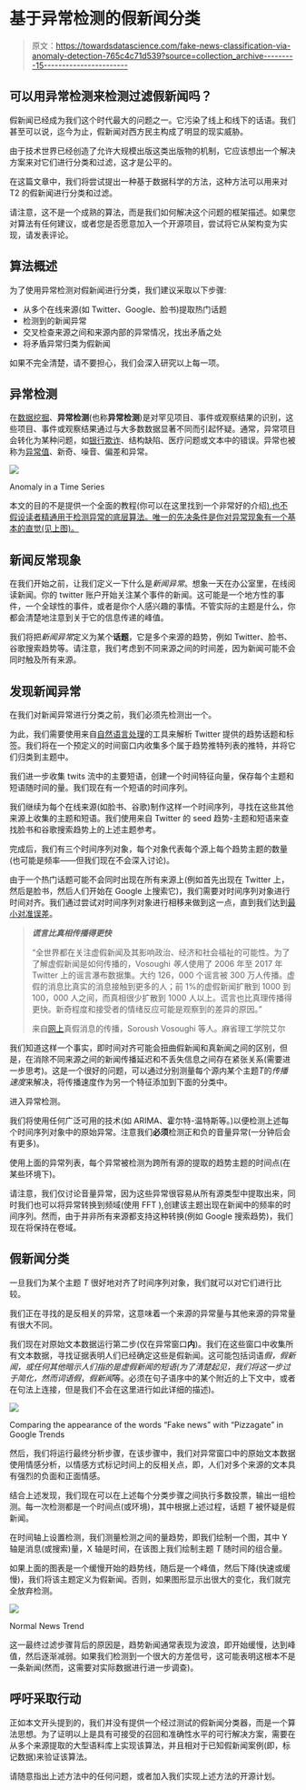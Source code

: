 # 基于异常检测的假新闻分类

> 原文：<https://towardsdatascience.com/fake-news-classification-via-anomaly-detection-765c4c71d539?source=collection_archive---------15----------------------->

## 可以用异常检测来检测过滤假新闻吗？

假新闻已经成为我们这个时代最大的问题之一。它污染了线上和线下的话语。我们甚至可以说，迄今为止，假新闻对西方民主构成了明显的现实威胁。

由于技术世界已经创造了允许大规模出版这类出版物的机制，它应该想出一个解决方案来对它们进行分类和过滤，这才是公平的。

在这篇文章中，我们将尝试提出一种基于数据科学的方法，这种方法可以用来对 T2 的假新闻进行分类和过滤。

请注意，这不是一个成熟的算法，而是我们如何解决这个问题的框架描述。如果您对算法有任何建议，或者您是否愿意加入一个开源项目，尝试将它从架构变为实现，请发表评论。

## 算法概述

为了使用异常检测对假新闻进行分类，我们建议采取以下步骤:

*   从多个在线来源(如 Twitter、Google、脸书)提取热门话题
*   检测到的新闻异常
*   交叉检查来源之间和来源内部的异常情况，找出矛盾之处
*   将矛盾异常归类为假新闻

如果不完全清楚，请不要担心，我们会深入研究以上每一项。

## 异常检测

在[数据挖掘](https://en.wikipedia.org/wiki/Data_mining)、**异常检测**(也称**异常检测**)是对罕见项目、事件或观察结果的识别，这些项目、事件或观察结果通过与大多数数据显著不同而引起怀疑。通常，异常项目会转化为某种问题，如[银行欺诈](https://en.wikipedia.org/wiki/Bank_fraud)、结构缺陷、医疗问题或文本中的错误。异常也被称为[异常值](https://en.wikipedia.org/wiki/Outlier)、新奇、噪音、偏差和异常。

![](img/3abd882154051facf8f775ecf2e0884c.png)

Anomaly in a Time Series

本文的目的不是提供一个全面的教程(你可以在这里找到一个非常好的介绍[),也不假设读者精通用于检测异常的底层算法。唯一的先决条件是你对异常现象有一个基本的直觉(见上图)。](https://www.datascience.com/blog/python-anomaly-detection)

## 新闻反常现象

在我们开始之前，让我们定义一下什么是*新闻异常*。想象一天在办公室里，在线阅读新闻。你的 twitter 账户开始关注某个事件的新闻。这可能是一个地方性的事件，一个全球性的事件，或者是你个人感兴趣的事情。不管实际的主题是什么，你都会清楚地注意到关于它的信息传递的峰值。

我们将把*新闻异常*定义为某个**话题**，它是多个来源的趋势，例如 Twitter、脸书、谷歌搜索趋势等。请注意，我们考虑到不同来源之间的时间差，因为新闻可能不会同时触及所有来源。

## 发现新闻异常

在我们对新闻异常进行分类之前，我们必须先检测出一个。

为此，我们需要使用来自[自然语言处理](https://en.wikipedia.org/wiki/Natural_language_processing)的工具来解析 Twitter 提供的趋势话题和标签。我们将在一个预定义的时间窗口内收集多个属于趋势推特列表的推特，并将它们归类到主题中。

我们进一步收集 twits 流中的主要短语，创建一个时间特征向量，保存每个主题和短语随时间的量。我们现在有一个短语的时间序列。

我们继续为每个在线来源(如脸书、谷歌)制作这样一个时间序列，寻找在这些其他来源上收集的主题和短语。我们使用来自 Twitter 的 seed 趋势-主题和短语来查找脸书和谷歌搜索趋势上的上述主题参考。

完成后，我们有三个时间序列对象，每个对象代表每个源上每个趋势主题的数量(也可能是频率——但我们现在不会深入讨论)。

由于一个热门话题可能不会同时出现在所有来源上(例如首先出现在 Twitter 上，然后是脸书，然后人们开始在 Google 上搜索它)，我们需要对时间序列对象进行时间对齐。我们通过尝试对时间序列对象进行相移来做到这一点，直到我们达到[最小对准误差](https://www.sciencedirect.com/science/article/pii/S0031320318301286)。

> ***谎言比真相传播得更快***
> 
> “全世界都在关注虚假新闻及其影响政治、经济和社会福祉的可能性。为了了解虚假新闻是如何传播的，Vosoughi *等人*使用了 2006 年至 2017 年 Twitter 上的谣言瀑布数据集。大约 126，000 个谣言被 300 万人传播。虚假的消息比真实的消息接触到更多的人；前 1%的虚假新闻扩散到 1000 到 100，000 人之间，而真相很少扩散到 1000 人以上。谎言也比真理传播得更快。新奇程度和接受者的情绪反应可能是观察到的差异的原因。”
> 
> 来自[网上](https://science.sciencemag.org/content/359/6380/1146)真假消息的传播，Soroush Vosoughi 等人。麻省理工学院艾尔

我们知道这样一个事实，即时间对齐可能会扭曲假新闻和真新闻之间的区别，但是，在消除不同来源之间的新闻传播延迟和不丢失信息之间存在紧张关系(需要进一步思考)。这是一个很好的问题，可以通过分别测量每个源内某个主题*T*的*传播速度*来解决，将传播速度作为另一个特征添加到下面的分类中。

进入异常检测。

我们将使用任何广泛可用的技术(如 ARIMA、霍尔特-温特斯等。)以便检测上述每个时间序列对象中的原始异常。注意我们**必须**检测正和负的音量异常(一分钟后会有更多)。

使用上面的异常列表，每个异常被检测为跨所有源的提取的趋势主题的时间点(在某些环境下)。

请注意，我们仅讨论音量异常，因为这些异常很容易从所有源类型中提取出来，同时我们也可以将异常转换到频域(使用 FFT ),创建该主题出现在新闻中的频率的时间序列。然而，由于并非所有来源都支持这种转换(例如 Google 搜索趋势)，我们现在将保持在卷域。

## 假新闻分类

一旦我们为某个主题 *T* 很好地对齐了时间序列对象，我们就可以对它们进行比较。

我们正在寻找的是反相关的异常，这意味着一个来源的异常量与其他来源的异常量有很大不同。

我们现在对原始文本数据运行第二步(仅在异常窗口**内**)。我们在这些窗口中收集所有文本数据，寻找证据表明人们已经确定这些是假新闻。这可能包括词语*假，假新闻，*或任何其他暗示人们指的是虚假新闻的短语(为了清楚起见，我们将这一步过于简化，然而词语*假*，*假新闻*等。必须在句子语序中的某个附近的上下文中，或者在句法上连接，但是我们不会在这里进行如此详细的描述)。

![](img/4f0fa24473fae133c068613df243a405.png)

Comparing the appearance of the words “Fake news” with “Pizzagate” in Google Trends

然后，我们将运行最终分析步骤，在该步骤中，我们对异常窗口中的原始文本数据使用情感分析，以情感方式标记时间上的反相关点，即，人们对多个来源的文本具有强烈的负面和正面情感。

结合上述发现，我们现在可以在上述每个分类步骤之间执行多数投票，输出一组检测。每一次检测都是一个时间点(或环境)，其中根据上述过程，话题 *T* 被怀疑是假新闻。

在时间轴上设置检测，我们测量检测之间的量趋势，即我们绘制一个图，其中 Y 轴是消息(或搜索)量，X 轴是时间，在该图上我们绘制主题 *T* 随时间的组合量。

如果上面的图表是一个缓慢开始的趋势线，随后是一个峰值，然后下降(快速或缓慢)，我们将该主题定义为假新闻。否则，如果图形显示出很大的变化，我们就完全放弃检测。

![](img/b5a0b07361d0f9fe82263ff759debd2c.png)

Normal News Trend

这一最终过滤步骤背后的原因是，趋势新闻通常表现为波浪，即开始缓慢，达到峰值，然后逐渐减弱。如果我们检测到一个很大的方差信号，这可能表明这根本不是一条新闻(然而，这需要对实际数据进行进一步调查)。

## 呼吁采取行动

正如本文开头提到的，我们并没有提供一个经过测试的假新闻分类器，而是一个算法思想。为了证明以上是具有可接受的召回和准确性水平的可行解决方案，需要在从多个来源提取的大型语料库上实现该算法，并且相对于已知假新闻案例(即，标记数据)来验证该算法。

请随意指出上述方法中的任何问题，或者加入我们实现上述方法的开源计划。